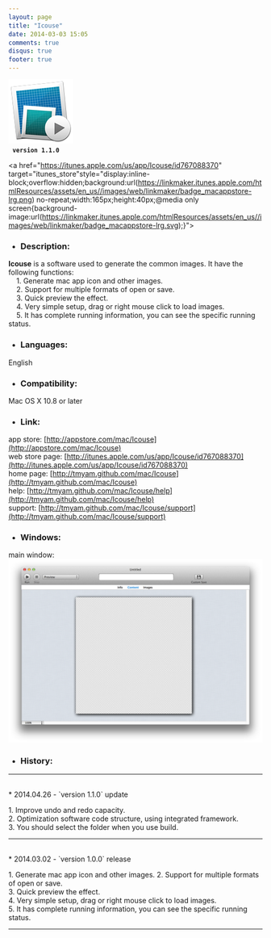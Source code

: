```yaml
---
layout: page
title: "Icouse"
date: 2014-03-03 15:05
comments: true
disqus: true
footer: true
---
```

![icon](/mac/Icouse/icon.png)   
&nbsp;&nbsp;**`version 1.1.0`**

<a href="https://itunes.apple.com/us/app/Icouse/id767088370" target="itunes_store"style="display:inline-block;overflow:hidden;background:url(https://linkmaker.itunes.apple.com/htmlResources/assets/en_us//images/web/linkmaker/badge_macappstore-lrg.png) no-repeat;width:165px;height:40px;@media only screen{background-image:url(https://linkmaker.itunes.apple.com/htmlResources/assets/en_us//images/web/linkmaker/badge_macappstore-lrg.svg);}"></a>

* ### Description:   

**Icouse** is a software used to generate the common images. It have the following functions:    
&nbsp;&nbsp;&nbsp;&nbsp;1. Generate mac app icon and other images.     
&nbsp;&nbsp;&nbsp;&nbsp;2. Support for multiple formats of open or save.     
&nbsp;&nbsp;&nbsp;&nbsp;3. Quick preview the effect.    
&nbsp;&nbsp;&nbsp;&nbsp;4. Very simple setup, drag or right mouse click to load images.   
&nbsp;&nbsp;&nbsp;&nbsp;5. It has complete running information, you can see the specific running status.   

* ### Languages: 

English

* ### Compatibility: 

Mac OS X 10.8 or later

* ### Link:

app store: [http://appstore.com/mac/Icouse](http://appstore.com/mac/Icouse)   
web store page: [http://itunes.apple.com/us/app/Icouse/id767088370](http://itunes.apple.com/us/app/Icouse/id767088370)   
home page: [http://tmyam.github.com/mac/Icouse](http://tmyam.github.com/mac/Icouse)  
help: [http://tmyam.github.com/mac/Icouse/help](http://tmyam.github.com/mac/Icouse/help)   
support: [http://tmyam.github.com/mac/Icouse/support](http://tmyam.github.com/mac/Icouse/support)

* ### Windows:

main window:
![icon](/mac/Icouse/main.png) 

* ### History:
***
<br/>
* 2014.04.26  - `version 1.1.0` update  

1.&nbsp;Improve undo and redo capacity.    
2.&nbsp;Optimization software code structure, using integrated framework.   
3.&nbsp;You should select the folder when you use build.   
***
<br/>
* 2014.03.02  - `version 1.0.0` release  

1.&nbsp;Generate mac app icon and other images.
2.&nbsp;Support for multiple formats of open or save.       
3.&nbsp;Quick preview the effect.    
4.&nbsp;Very simple setup, drag or right mouse click to load images.    
5.&nbsp;It has complete running information, you can see the specific running status. 
***








